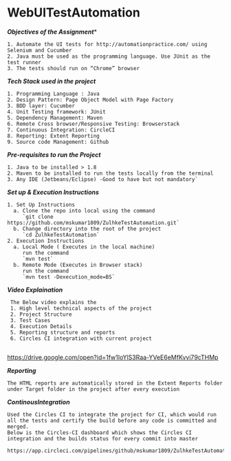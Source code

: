 # WebUITestAutomation

***Objectives of the Assignment****
```
1. Automate the UI tests for http://automationpractice.com/ using Selenium and Cucumber 
2. Java must be used as the programming language. Use JUnit as the test runner
3. The tests should run on “Chrome” browser

```

***Tech Stack used in the project***
```
1. Programming Language : Java
2. Design Pattern: Page Object Model with Page Factory
3. BDD layer: Cucumber
4. Unit Testing framework: JUnit
5. Dependency Management: Maven
6. Remote Cross browser/Responsive Testing: Browserstack
7. Continuous Integration: CircleCI
8. Reporting: Extent Reporting
9. Source code Management: Github
```
***Pre-requisites to run the Project***
```
1. Java to be installed > 1.8
2. Maven to be installed to run the tests locally from the terminal
3. Any IDE (Jetbeans/Eclipse) -Good to have but not mandatory`
```

***Set up & Execution Instructions***
```
1. Set Up Instructions
  a. Clone the repo into local using the command
     `git clone https://github.com/mskumar1809/ZulhkeTestAutomation.git`
  b. Change directory into the root of the project
     `cd ZulhkeTestAutomation`  
2. Execution Instructions
  a. Local Mode ( Executes in the local machine)
     run the command 
     `mvn test`    
  b. Remote Mode (Executes in Browser stack)
     run the command 
     `mvn test -Dexecution_mode=BS`
```

***Video Explaination***
```
 The Below video explains the 
 1. High level technical aspects of the project 
 2. Project Structure
 3. Test Cases
 4. Execution Details
 5. Reporting structure and reports
 6. Circles CI integration with current project 
 
 ```
   https://drive.google.com/open?id=1fw1IoYlS3Raa-YVeE6eMfKvvi79cTHMp
 
***Reporting***
```
The HTML reports are automatically stored in the Extent Reports folder under Target folder in the project after every execution

``` 

***ContinousIntegration***
```
Used the Circles CI to integrate the project for CI, which would run all the tests and certify the build before any code is committed and merged.
Below is the Circles-CI dashboard which shows the Circles CI integration and the builds status for every commit into master

https://app.circleci.com/pipelines/github/mskumar1809/ZulhkeTestAutomation/
```


